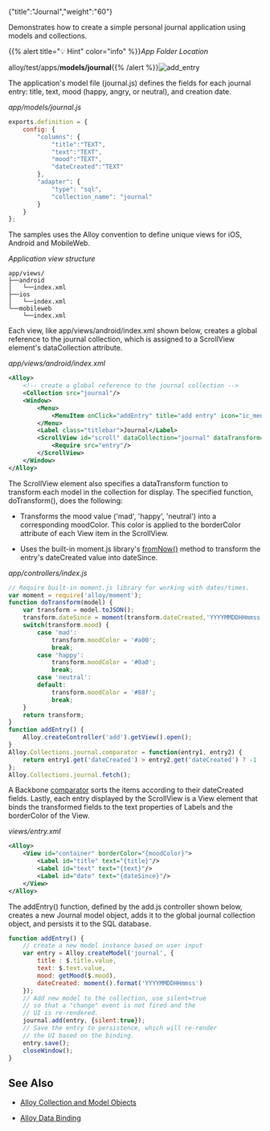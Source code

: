 {"title":"Journal","weight":"60"}

Demonstrates how to create a simple personal journal application using models and collections.

{{% alert title="💡 Hint" color="info" %}}*App Folder Location*

alloy/test/apps/**models/journal**{{% /alert %}}![add_entry](/Images/appc/download/attachments/41845717/add_entry.png)

The application's model file (journal.js) defines the fields for each journal entry: title, text, mood (happy, angry, or neutral), and creation date.

*app/models/journal.js*

```javascript
exports.definition = {
    config: {
        "columns": {
            "title":"TEXT",
            "text":"TEXT",
            "mood":"TEXT",
            "dateCreated":"TEXT"
        },
        "adapter": {
            "type": "sql",
            "collection_name": "journal"
        }
    }
};
```

The samples uses the Alloy convention to define unique views for iOS, Android and MobileWeb.

*Application view structure*

```
app/views/
├──android
│   └──index.xml
├──ios
│   └──index.xml
└──mobileweb
    └──index.xml
```

Each view, like app/views/android/index.xml shown below, creates a global reference to the journal collection, which is assigned to a ScrollView element's dataCollection attribute.

*app/views/android/index.xml*

```xml
<Alloy>
    <!-- create a global reference to the journal collection -->
    <Collection src="journal"/>
    <Window>
        <Menu>
            <MenuItem onClick="addEntry" title="add entry" icon="ic_menu_add.png"></MenuItem>
        </Menu>
        <Label class="titlebar">Journal</Label>
        <ScrollView id="scroll" dataCollection="journal" dataTransform="doTransform">
            <Require src="entry"/>
        </ScrollView>
    </Window>
</Alloy>
```

The ScrollView element also specifies a dataTransform function to transform each model in the collection for display. The specified function, doTransform(), does the following:

* Transforms the mood value ('mad', 'happy', 'neutral') into a corresponding moodColor. This color is applied to the borderColor attribute of each View item in the ScrollView.

* Uses the built-in moment.js library's [fromNow()](http://momentjs.com/docs/#/displaying/fromnow/) method to transform the entry's dateCreated value into dateSince.

*app/controllers/index.js*

```javascript
// Require built-in moment.js library for working with dates/times.
var moment = require('alloy/moment');
function doTransform(model) {
    var transform = model.toJSON();
    transform.dateSince = moment(transform.dateCreated,'YYYYMMDDHHmmss').fromNow();
    switch(transform.mood) {
        case 'mad':
            transform.moodColor = '#a00';
            break;
        case 'happy':
            transform.moodColor = '#0a0';
            break;
        case 'neutral':
        default:
            transform.moodColor = '#88f';
            break;
    }
    return transform;
}
function addEntry() {
    Alloy.createController('add').getView().open();
}
Alloy.Collections.journal.comparator = function(entry1, entry2) {
    return entry1.get('dateCreated') > entry2.get('dateCreated') ? -1 : 1;
};
Alloy.Collections.journal.fetch();
```

A Backbone [comparator](http://backbonejs.org/#Collection-comparator) sorts the items according to their dateCreated fields. Lastly, each entry displayed by the ScrollView is a View element that binds the transformed fields to the text properties of Labels and the borderColor of the View.

*views/entry.xml*

```xml
<Alloy>
    <View id="container" borderColor="{moodColor}">
        <Label id="title" text="{title}"/>
        <Label id="text" text="{text}"/>
        <Label id="date" text="{dateSince}"/>
    </View>
</Alloy>
```

The addEntry() function, defined by the add.js controller shown below, creates a new Journal model object, adds it to the global journal collection object, and persists it to the SQL database.

```javascript
function addEntry() {
    // create a new model instance based on user input
    var entry = Alloy.createModel('journal', {
        title : $.title.value,
        text: $.text.value,
        mood: getMood($.mood),
        dateCreated: moment().format('YYYYMMDDHHmmss')
    });
    // Add new model to the collection, use silent=true
    // so that a "change" event is not fired and the
    // UI is re-rendered.
    journal.add(entry, {silent:true});
    // Save the entry to persistence, which will re-render
    // the UI based on the binding.
    entry.save();
    closeWindow();
}
```

## See Also

* [Alloy Collection and Model Objects](/docs/appc/Alloy_Framework/Alloy_Guide/Alloy_Models/Alloy_Collection_and_Model_Objects/)

* [Alloy Data Binding](/docs/appc/Alloy_Framework/Alloy_Guide/Alloy_Models/Alloy_Data_Binding/)
